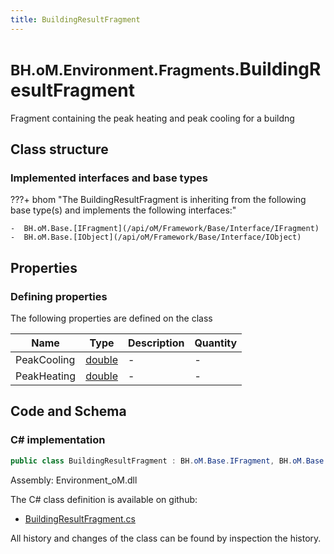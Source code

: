 ```yaml
---
title: BuildingResultFragment
---
```


# <small>BH.oM.Environment.Fragments.</small>**BuildingResultFragment**

Fragment containing the peak heating and peak cooling for a buildng

## Class structure

### Implemented interfaces and base types

???+ bhom "The BuildingResultFragment is inheriting from the following base type(s) and implements the following interfaces:"

    -  BH.oM.Base.[IFragment](/api/oM/Framework/Base/Interface/IFragment)
    -  BH.oM.Base.[IObject](/api/oM/Framework/Base/Interface/IObject)


## Properties



### Defining properties

The following properties are defined on the class

| Name             | Type             | Description      | Quantity         |
|------------------|------------------|------------------|------------------|
| PeakCooling | [double](https://learn.microsoft.com/en-us/dotnet/api/System.Double?view=netstandard-2.0) | - | - |
| PeakHeating | [double](https://learn.microsoft.com/en-us/dotnet/api/System.Double?view=netstandard-2.0) | - | - |


## Code and Schema

### C# implementation

``` C# title="C#"
public class BuildingResultFragment : BH.oM.Base.IFragment, BH.oM.Base.IObject
```

Assembly: Environment_oM.dll

The C# class definition is available on github:

- [BuildingResultFragment.cs](https://github.com/BHoM/BHoM/blob/develop/Environment_oM/Fragments\BuildingResultFragment.cs)

All history and changes of the class can be found by inspection the history.
